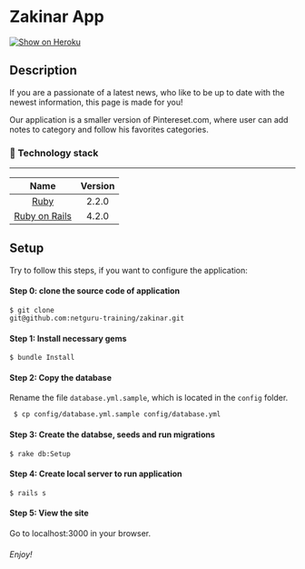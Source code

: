 Zakinar App
================

[![Show on Heroku](https://www.herokucdn.com/deploy/button.png)](http://our-pinterest.herokuapp.com)

## Description

If you are a passionate of a latest news, who like to be up to date with the newest information, this page is made for you!

Our application is a smaller version of Pintereset.com, where user can add notes to category and follow his favorites categories.

### :closed_lock_with_key: Technology stack
-------------

| Name |  Version |
| :--: | :---: |
| [Ruby](https://www.ruby-lang.org) | 2.2.0 |
| [Ruby on Rails](http://www.rubyonrails.org/) | 4.2.0


## Setup

Try to follow this steps, if you want to configure the application:

#### Step 0: clone the source code of application
```
$ git clone
git@github.com:netguru-training/zakinar.git
```

#### Step 1: Install necessary gems
```
$ bundle Install
```

#### Step 2: Copy the database

Rename the file `database.yml.sample`, which is located in the `config` folder.
```
 $ cp config/database.yml.sample config/database.yml
```

#### Step 3: Create the databse, seeds and run migrations
```
$ rake db:Setup
```

#### Step 4: Create local server to run application
```
$ rails s
```

#### Step 5: View the site
Go to localhost:3000 in your browser.

###### Enjoy!
